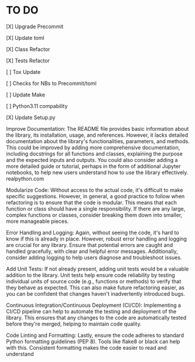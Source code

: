 # TO DO
[X] Upgrade Precommit

[X] Update toml

[X] Class Refactor

[X] Tests Refactor

[ ] Tox Update

[ ] Checks for NBs to Precommit/toml

[ ] Update Make

[ ] Python3.11 compability

[X] Update Setup.py



Improve Documentation: The README file provides basic information about the library, its installation, usage, and references. However, it lacks detailed documentation about the library's functionalities, parameters, and methods. This could be improved by adding more comprehensive documentation, including docstrings for all functions and classes, explaining the purpose and the expected inputs and outputs. You could also consider adding a more detailed guide or tutorial, perhaps in the form of additional Jupyter notebooks, to help new users understand how to use the library effectively. realpython.com

Modularize Code: Without access to the actual code, it's difficult to make specific suggestions. However, in general, a good practice to follow when refactoring is to ensure that the code is modular. This means that each function or class should have a single responsibility. If there are any large, complex functions or classes, consider breaking them down into smaller, more manageable pieces.

Error Handling and Logging: Again, without seeing the code, it's hard to know if this is already in place. However, robust error handling and logging are crucial for any library. Ensure that potential errors are caught and handled gracefully, with clear and helpful error messages. Additionally, consider adding logging to help users diagnose and troubleshoot issues.

Add Unit Tests: If not already present, adding unit tests would be a valuable addition to the library. Unit tests help ensure code reliability by testing individual units of source code (e.g., functions or methods) to verify that they behave as expected. This can also make future refactoring easier, as you can be confident that changes haven't inadvertently introduced bugs.

Continuous Integration/Continuous Deployment (CI/CD): Implementing a CI/CD pipeline can help to automate the testing and deployment of the library. This ensures that any changes to the code are automatically tested before they're merged, helping to maintain code quality.

Code Linting and Formatting: Lastly, ensure the code adheres to standard Python formatting guidelines (PEP 8). Tools like flake8 or black can help with this. Consistent formatting makes the code easier to read and understand
